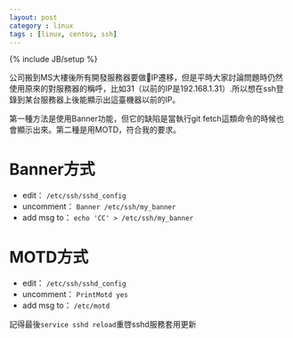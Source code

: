 ```yaml
---
layout: post
category : linux
tags : [linux, centos, ssh]
---
```

{% include JB/setup %}

公司搬到MS大樓後所有開發服務器要做IP遷移，但是平時大家討論問題時仍然使用原來的對服務器的稱呼，比如31（以前的IP是192.168.1.31）.所以想在ssh登錄到某台服務器上後能顯示出這臺機器以前的IP。

第一種方法是使用Banner功能，但它的缺陷是當執行git fetch這類命令的時候也會顯示出來。第二種是用MOTD，符合我的要求。

# Banner方式 #
- edit： `/etc/ssh/sshd_config`
- uncomment： `Banner /etc/ssh/my_banner` 
- add msg to： `echo 'CC' > /etc/ssh/my_banner`

# MOTD方式 #
- edit： `/etc/ssh/sshd_config`
- uncomment： `PrintMotd yes`
- add msg to： `/etc/motd`

記得最後`service sshd reload`重啓sshd服務套用更新
